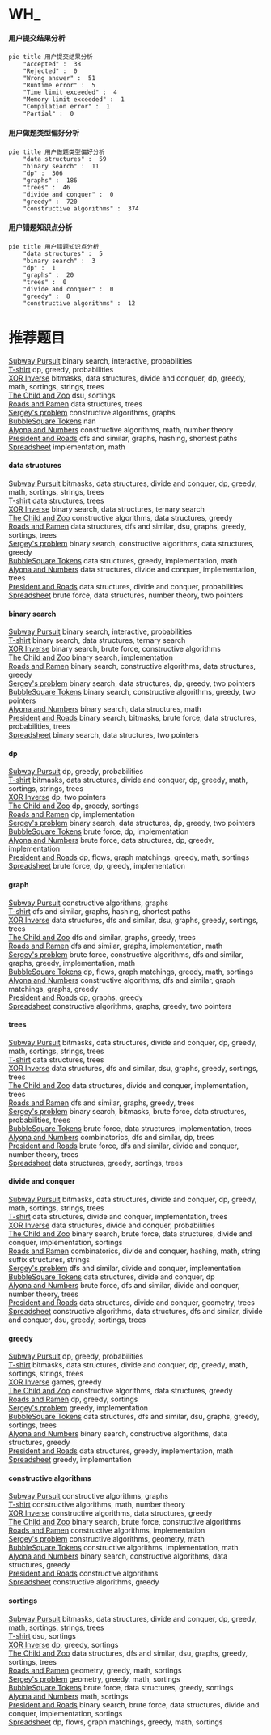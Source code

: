 # WH_
<!-- tabs:start -->
#### **用户提交结果分析**

```mermaid
pie title 用户提交结果分析
    "Accepted" :  38
    "Rejected" :  0
    "Wrong answer" :  51
    "Runtime error" :  5
    "Time limit exceeded" :  4
    "Memory limit exceeded" :  1
    "Compilation error" :  1
    "Partial" :  0
```
#### **用户做题类型偏好分析**

```mermaid
pie title 用户做题类型偏好分析
    "data structures" :  59
    "binary search" :  11
    "dp" :  306
    "graphs" :  186
    "trees" :  46
    "divide and conquer" :  0
    "greedy" :  720
    "constructive algorithms" :  374
```
#### **用户错题知识点分析**

```mermaid
pie title 用户错题知识点分析
    "data structures" :  5
    "binary search" :  3
    "dp" :  1
    "graphs" :  20
    "trees" :  0
    "divide and conquer" :  0
    "greedy" :  8
    "constructive algorithms" :  12
```
<!-- tabs:end -->
# 推荐题目
[Subway Pursuit](https://codeforces.com/contest/1040/problem/D)		binary search,
                        interactive,
                        probabilities		  
[T-shirt](http://codeforces.com/problemset/problem/183/D)		dp,
                        greedy,
                        probabilities		  
[XOR Inverse](https://codeforces.com/contest/1417/problem/E)		bitmasks,
                        data structures,
                        divide and conquer,
                        dp,
                        greedy,
                        math,
                        sortings,
                        strings,
                        trees		  
[The Child and Zoo](https://codeforces.com/contest/438/problem/B)		dsu,
                        sortings		  
[Roads and Ramen](http://codeforces.com/problemset/problem/1413/F)		data structures,
                        trees		  
[Sergey's problem](https://codeforces.com/contest/1020/problem/E)		constructive algorithms,
                        graphs		  
[BubbleSquare Tokens](http://codeforces.com/problemset/problem/1423/N)		nan		  
[Alyona and Numbers](http://codeforces.com/problemset/problem/682/A)		constructive algorithms,
                        math,
                        number theory		  
[President and Roads](http://codeforces.com/problemset/problem/567/E)		dfs and similar,
                        graphs,
                        hashing,
                        shortest paths		  
[Spreadsheet](http://codeforces.com/problemset/problem/1/B)		implementation,
                        math		  
<!-- tabs:start -->
#### **data structures**
[Subway Pursuit](https://codeforces.com/contest/1417/problem/E)		bitmasks,
                        data structures,
                        divide and conquer,
                        dp,
                        greedy,
                        math,
                        sortings,
                        strings,
                        trees		  
[T-shirt](http://codeforces.com/problemset/problem/1413/F)		data structures,
                        trees		  
[XOR Inverse](http://codeforces.com/problemset/problem/431/E)		binary search,
                        data structures,
                        ternary search		  
[The Child and Zoo](http://codeforces.com/problemset/problem/748/D)		constructive algorithms,
                        data structures,
                        greedy		  
[Roads and Ramen](http://codeforces.com/problemset/problem/1042/F)		data structures,
                        dfs and similar,
                        dsu,
                        graphs,
                        greedy,
                        sortings,
                        trees		  
[Sergey's problem](http://codeforces.com/problemset/problem/1373/F)		binary search,
                        constructive algorithms,
                        data structures,
                        greedy		  
[BubbleSquare Tokens](http://codeforces.com/problemset/problem/1294/D)		data structures,
                        greedy,
                        implementation,
                        math		  
[Alyona and Numbers](http://codeforces.com/problemset/problem/117/E)		data structures,
                        divide and conquer,
                        implementation,
                        trees		  
[President and Roads](http://codeforces.com/problemset/problem/1316/F)		data structures,
                        divide and conquer,
                        probabilities		  
[Spreadsheet](http://codeforces.com/problemset/problem/1364/A)		brute force,
                        data structures,
                        number theory,
                        two pointers		  
#### **binary search**
[Subway Pursuit](https://codeforces.com/contest/1040/problem/D)		binary search,
                        interactive,
                        probabilities		  
[T-shirt](http://codeforces.com/problemset/problem/431/E)		binary search,
                        data structures,
                        ternary search		  
[XOR Inverse](http://codeforces.com/problemset/problem/938/C)		binary search,
                        brute force,
                        constructive algorithms		  
[The Child and Zoo](http://codeforces.com/problemset/problem/152/B)		binary search,
                        implementation		  
[Roads and Ramen](http://codeforces.com/problemset/problem/1373/F)		binary search,
                        constructive algorithms,
                        data structures,
                        greedy		  
[Sergey's problem](http://codeforces.com/problemset/problem/1492/C)		binary search,
                        data structures,
                        dp,
                        greedy,
                        two pointers		  
[BubbleSquare Tokens](http://codeforces.com/problemset/problem/1463/D)		binary search,
                        constructive algorithms,
                        greedy,
                        two pointers		  
[Alyona and Numbers](http://codeforces.com/problemset/problem/1490/G)		binary search,
                        data structures,
                        math		  
[President and Roads](http://codeforces.com/problemset/problem/1479/D)		binary search,
                        bitmasks,
                        brute force,
                        data structures,
                        probabilities,
                        trees		  
[Spreadsheet](http://codeforces.com/problemset/problem/1436/E)		binary search,
                        data structures,
                        two pointers		  
#### **dp**
[Subway Pursuit](http://codeforces.com/problemset/problem/183/D)		dp,
                        greedy,
                        probabilities		  
[T-shirt](https://codeforces.com/contest/1417/problem/E)		bitmasks,
                        data structures,
                        divide and conquer,
                        dp,
                        greedy,
                        math,
                        sortings,
                        strings,
                        trees		  
[XOR Inverse](http://codeforces.com/problemset/problem/309/B)		dp,
                        two pointers		  
[The Child and Zoo](http://codeforces.com/problemset/problem/597/B)		dp,
                        greedy,
                        sortings		  
[Roads and Ramen](http://codeforces.com/problemset/problem/10/B)		dp,
                        implementation		  
[Sergey's problem](http://codeforces.com/problemset/problem/1492/C)		binary search,
                        data structures,
                        dp,
                        greedy,
                        two pointers		  
[BubbleSquare Tokens](https://codeforces.com/contest/1457/problem/C)		brute force,
                        dp,
                        implementation		  
[Alyona and Numbers](http://codeforces.com/problemset/problem/1491/C)		brute force,
                        data structures,
                        dp,
                        greedy,
                        implementation		  
[President and Roads](http://codeforces.com/problemset/problem/1437/C)		dp,
                        flows,
                        graph matchings,
                        greedy,
                        math,
                        sortings		  
[Spreadsheet](http://codeforces.com/problemset/problem/1499/B)		brute force,
                        dp,
                        greedy,
                        implementation		  
#### **graph**
[Subway Pursuit](https://codeforces.com/contest/1020/problem/E)		constructive algorithms,
                        graphs		  
[T-shirt](http://codeforces.com/problemset/problem/567/E)		dfs and similar,
                        graphs,
                        hashing,
                        shortest paths		  
[XOR Inverse](http://codeforces.com/problemset/problem/1042/F)		data structures,
                        dfs and similar,
                        dsu,
                        graphs,
                        greedy,
                        sortings,
                        trees		  
[The Child and Zoo](http://codeforces.com/problemset/problem/767/C)		dfs and similar,
                        graphs,
                        greedy,
                        trees		  
[Roads and Ramen](http://codeforces.com/problemset/problem/1062/D)		dfs and similar,
                        graphs,
                        implementation,
                        math		  
[Sergey's problem](http://codeforces.com/problemset/problem/1487/C)		brute force,
                        constructive algorithms,
                        dfs and similar,
                        graphs,
                        greedy,
                        implementation,
                        math		  
[BubbleSquare Tokens](http://codeforces.com/problemset/problem/1437/C)		dp,
                        flows,
                        graph matchings,
                        greedy,
                        math,
                        sortings		  
[Alyona and Numbers](http://codeforces.com/problemset/problem/1470/D)		constructive algorithms,
                        dfs and similar,
                        graph matchings,
                        graphs,
                        greedy		  
[President and Roads](http://codeforces.com/problemset/problem/1476/C)		dp,
                        graphs,
                        greedy		  
[Spreadsheet](http://codeforces.com/problemset/problem/1304/D)		constructive algorithms,
                        graphs,
                        greedy,
                        two pointers		  
#### **trees**
[Subway Pursuit](https://codeforces.com/contest/1417/problem/E)		bitmasks,
                        data structures,
                        divide and conquer,
                        dp,
                        greedy,
                        math,
                        sortings,
                        strings,
                        trees		  
[T-shirt](http://codeforces.com/problemset/problem/1413/F)		data structures,
                        trees		  
[XOR Inverse](http://codeforces.com/problemset/problem/1042/F)		data structures,
                        dfs and similar,
                        dsu,
                        graphs,
                        greedy,
                        sortings,
                        trees		  
[The Child and Zoo](http://codeforces.com/problemset/problem/117/E)		data structures,
                        divide and conquer,
                        implementation,
                        trees		  
[Roads and Ramen](http://codeforces.com/problemset/problem/767/C)		dfs and similar,
                        graphs,
                        greedy,
                        trees		  
[Sergey's problem](http://codeforces.com/problemset/problem/1479/D)		binary search,
                        bitmasks,
                        brute force,
                        data structures,
                        probabilities,
                        trees		  
[BubbleSquare Tokens](http://codeforces.com/problemset/problem/1511/C)		brute force,
                        data structures,
                        implementation,
                        trees		  
[Alyona and Numbers](http://codeforces.com/problemset/problem/1499/F)		combinatorics,
                        dfs and similar,
                        dp,
                        trees		  
[President and Roads](http://codeforces.com/problemset/problem/1491/E)		brute force,
                        dfs and similar,
                        divide and conquer,
                        number theory,
                        trees		  
[Spreadsheet](http://codeforces.com/problemset/problem/1466/D)		data structures,
                        greedy,
                        sortings,
                        trees		  
#### **divide and conquer**
[Subway Pursuit](https://codeforces.com/contest/1417/problem/E)		bitmasks,
                        data structures,
                        divide and conquer,
                        dp,
                        greedy,
                        math,
                        sortings,
                        strings,
                        trees		  
[T-shirt](http://codeforces.com/problemset/problem/117/E)		data structures,
                        divide and conquer,
                        implementation,
                        trees		  
[XOR Inverse](http://codeforces.com/problemset/problem/1316/F)		data structures,
                        divide and conquer,
                        probabilities		  
[The Child and Zoo](http://codeforces.com/problemset/problem/1461/D)		binary search,
                        brute force,
                        data structures,
                        divide and conquer,
                        implementation,
                        sortings		  
[Roads and Ramen](http://codeforces.com/problemset/problem/1466/G)		combinatorics,
                        divide and conquer,
                        hashing,
                        math,
                        string suffix structures,
                        strings		  
[Sergey's problem](http://codeforces.com/problemset/problem/1490/D)		dfs and similar,
                        divide and conquer,
                        implementation		  
[BubbleSquare Tokens](https://codeforces.com/contest/1483/problem/C)		data structures,
                        divide and conquer,
                        dp		  
[Alyona and Numbers](http://codeforces.com/problemset/problem/1491/E)		brute force,
                        dfs and similar,
                        divide and conquer,
                        number theory,
                        trees		  
[President and Roads](http://codeforces.com/problemset/problem/1303/G)		data structures,
                        divide and conquer,
                        geometry,
                        trees		  
[Spreadsheet](http://codeforces.com/problemset/problem/1494/D)		constructive algorithms,
                        data structures,
                        dfs and similar,
                        divide and conquer,
                        dsu,
                        greedy,
                        sortings,
                        trees		  
#### **greedy**
[Subway Pursuit](http://codeforces.com/problemset/problem/183/D)		dp,
                        greedy,
                        probabilities		  
[T-shirt](https://codeforces.com/contest/1417/problem/E)		bitmasks,
                        data structures,
                        divide and conquer,
                        dp,
                        greedy,
                        math,
                        sortings,
                        strings,
                        trees		  
[XOR Inverse](http://codeforces.com/problemset/problem/725/F)		games,
                        greedy		  
[The Child and Zoo](http://codeforces.com/problemset/problem/748/D)		constructive algorithms,
                        data structures,
                        greedy		  
[Roads and Ramen](http://codeforces.com/problemset/problem/597/B)		dp,
                        greedy,
                        sortings		  
[Sergey's problem](http://codeforces.com/problemset/problem/1101/B)		greedy,
                        implementation		  
[BubbleSquare Tokens](http://codeforces.com/problemset/problem/1042/F)		data structures,
                        dfs and similar,
                        dsu,
                        graphs,
                        greedy,
                        sortings,
                        trees		  
[Alyona and Numbers](http://codeforces.com/problemset/problem/1373/F)		binary search,
                        constructive algorithms,
                        data structures,
                        greedy		  
[President and Roads](http://codeforces.com/problemset/problem/1294/D)		data structures,
                        greedy,
                        implementation,
                        math		  
[Spreadsheet](http://codeforces.com/problemset/problem/1097/C)		greedy,
                        implementation		  
#### **constructive algorithms**
[Subway Pursuit](https://codeforces.com/contest/1020/problem/E)		constructive algorithms,
                        graphs		  
[T-shirt](http://codeforces.com/problemset/problem/682/A)		constructive algorithms,
                        math,
                        number theory		  
[XOR Inverse](http://codeforces.com/problemset/problem/748/D)		constructive algorithms,
                        data structures,
                        greedy		  
[The Child and Zoo](http://codeforces.com/problemset/problem/938/C)		binary search,
                        brute force,
                        constructive algorithms		  
[Roads and Ramen](http://codeforces.com/problemset/problem/421/A)		constructive algorithms,
                        implementation		  
[Sergey's problem](http://codeforces.com/problemset/problem/820/B)		constructive algorithms,
                        geometry,
                        math		  
[BubbleSquare Tokens](http://codeforces.com/problemset/problem/282/C)		constructive algorithms,
                        implementation,
                        math		  
[Alyona and Numbers](http://codeforces.com/problemset/problem/1373/F)		binary search,
                        constructive algorithms,
                        data structures,
                        greedy		  
[President and Roads](http://codeforces.com/problemset/problem/804/E)		constructive algorithms		  
[Spreadsheet](https://codeforces.com/contest/298/problem/D)		constructive algorithms,
                        greedy		  
#### **sortings**
[Subway Pursuit](https://codeforces.com/contest/1417/problem/E)		bitmasks,
                        data structures,
                        divide and conquer,
                        dp,
                        greedy,
                        math,
                        sortings,
                        strings,
                        trees		  
[T-shirt](https://codeforces.com/contest/438/problem/B)		dsu,
                        sortings		  
[XOR Inverse](http://codeforces.com/problemset/problem/597/B)		dp,
                        greedy,
                        sortings		  
[The Child and Zoo](http://codeforces.com/problemset/problem/1042/F)		data structures,
                        dfs and similar,
                        dsu,
                        graphs,
                        greedy,
                        sortings,
                        trees		  
[Roads and Ramen](https://codeforces.com/contest/1496/problem/C)		geometry,
                        greedy,
                        math,
                        sortings		  
[Sergey's problem](http://codeforces.com/problemset/problem/1495/A)		geometry,
                        greedy,
                        math,
                        sortings		  
[BubbleSquare Tokens](http://codeforces.com/problemset/problem/1497/A)		brute force,
                        data structures,
                        greedy,
                        sortings		  
[Alyona and Numbers](http://codeforces.com/problemset/problem/1427/A)		math,
                        sortings		  
[President and Roads](http://codeforces.com/problemset/problem/1461/D)		binary search,
                        brute force,
                        data structures,
                        divide and conquer,
                        implementation,
                        sortings		  
[Spreadsheet](http://codeforces.com/problemset/problem/1437/C)		dp,
                        flows,
                        graph matchings,
                        greedy,
                        math,
                        sortings		  
<!-- tabs:end -->
